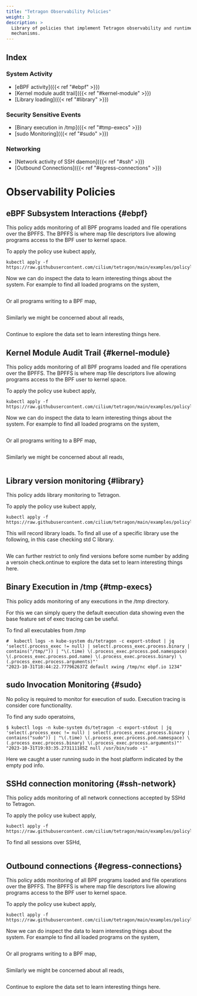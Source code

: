 ```yaml
---
title: "Tetragon Observability Policies"
weight: 3
description: >
  Library of policies that implement Tetragon observability and runtime enforcement.
  mechanisms.
---
```



## Index

### System Activity

- [eBPF activity]({{< ref "#ebpf" >}})
- [Kernel module audit trail]({{< ref "#kernel-module" >}})
- [Library loading]({{< ref "#library" >}})

### Security Sensitive Events

- [Binary execution in /tmp]({{< ref "#tmp-execs" >}})
- [sudo Monitoring]({{< ref "#sudo" >}})

### Networking

- [Network activity of SSH daemon]({{< ref "#ssh" >}})
- [Outbound Connections]({{< ref "#egress-connections" >}})


# Observability Policies

## eBPF Subsystem Interactions {#ebpf}

This policy adds monitoring of all BPF programs loaded and file operations over the
BPFFS. The BPFFS is where map file descriptors live allowing programs access to the
BPF user to kernel space.

To apply the policy use kubect apply,

```shell-session
kubectl apply -f https://raw.githubusercontent.com/cilium/tetragon/main/examples/policylibrary/bpf.yaml
```

Now we can do inspect the data to learn interesting things about the system. For example
to find all loaded programs on the system,

```shell-session

```

Or all programs writing to a BPF map,

```shell-session
```

Similarly we might be concerned about all reads,

```shell-session
```

Continue to explore the data set to learn interesting things here.

## Kernel Module Audit Trail {#kernel-module}

This policy adds monitoring of all BPF programs loaded and file operations over the
BPFFS. The BPFFS is where map file descriptors live allowing programs access to the
BPF user to kernel space.

To apply the policy use kubect apply,

```shell-session
kubectl apply -f https://raw.githubusercontent.com/cilium/tetragon/main/examples/policylibrary/bpf.yaml
```

Now we can do inspect the data to learn interesting things about the system. For example
to find all loaded programs on the system,

```shell-session

```

Or all programs writing to a BPF map,

```shell-session
```

Similarly we might be concerned about all reads,

```shell-session
```


## Library version monitoring {#library}

This policy adds library monitoring to Tetragon.

To apply the policy use kubect apply,

```shell-session
kubectl apply -f https://raw.githubusercontent.com/cilium/tetragon/main/examples/policylibrary/library.yaml
```

This will record library loads. To find all use of a specific library use
the following, in this case checking std C library.

```shell-session

```

We can further restrict to only find versions before some number by adding
a versoin check.ontinue to explore the data set to learn interesting things here.

## Binary Execution in /tmp {#tmp-execs}

This policy adds monitoring of any executions in the /tmp directory.

For this we can simply query the default execution data showing even
the base feature set of exec tracing can be useful.

To find all executables from /tmp

```shell-session
#  kubectl logs -n kube-system ds/tetragon -c export-stdout | jq 'select(.process_exec != null) | select(.process_exec.process.binary | contains("/tmp/")) | "\(.time) \(.process_exec.process.pod.namespace) \(.process_exec.process.pod.name) \(.process_exec.process.binary) \(.process_exec.process.arguments)"'
"2023-10-31T18:44:22.777962637Z default xwing /tmp/nc ebpf.io 1234"
```

## sudo Invocation Monitoring {#sudo}

No policy is required to monitor for execution of sudo. Execution tracing is
consider core functionality.

To find any sudo operatoins,

```shell-session
$ kubectl logs -n kube-system ds/tetragon -c export-stdout | jq 'select(.process_exec != null) | select(.process_exec.process.binary | contains("sudo")) | "\(.time) \(.process_exec.process.pod.namespace) \(.process_exec.process.binary) \(.process_exec.process.arguments)"'
"2023-10-31T19:03:35.273111185Z null /usr/bin/sudo -i"
```

Here we caught a user running sudo in the host platform indicated by the empty pod info.


## SSHd connection monitoring {#ssh-network}

This policy adds monitoring of all network connections accepted by SSHd to Tetragon.

To apply the policy use kubect apply,

```shell-session
kubectl apply -f https://raw.githubusercontent.com/cilium/tetragon/main/examples/policylibrary/acceptsshd.yaml
```

To find all sessions over SSHd,

```shell-session

```

## Outbound connections {#egress-connections}

This policy adds monitoring of all BPF programs loaded and file operations over the
BPFFS. The BPFFS is where map file descriptors live allowing programs access to the
BPF user to kernel space.

To apply the policy use kubect apply,

```shell-session
kubectl apply -f https://raw.githubusercontent.com/cilium/tetragon/main/examples/policylibrary/bpf.yaml
```

Now we can do inspect the data to learn interesting things about the system. For example
to find all loaded programs on the system,

```shell-session

```

Or all programs writing to a BPF map,

```shell-session
```

Similarly we might be concerned about all reads,

```shell-session
```

Continue to explore the data set to learn interesting things here.
